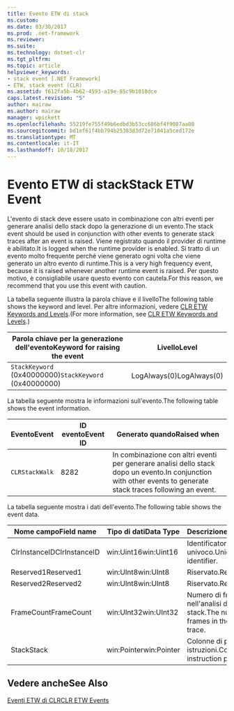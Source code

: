 ```yaml
---
title: Evento ETW di stack
ms.custom: 
ms.date: 03/30/2017
ms.prod: .net-framework
ms.reviewer: 
ms.suite: 
ms.technology: dotnet-clr
ms.tgt_pltfrm: 
ms.topic: article
helpviewer_keywords:
- stack event [.NET Framework]
- ETW, stack event (CLR)
ms.assetid: f612fa5b-4b62-4593-a19e-85c9b1018dce
caps.latest.revision: "5"
author: mairaw
ms.author: mairaw
manager: wpickett
ms.openlocfilehash: 55219fe755f49b6edbd3b53cc686bf4f9087aa08
ms.sourcegitcommit: bd1ef61f4bb794b25383d3d72e71041a5ced172e
ms.translationtype: MT
ms.contentlocale: it-IT
ms.lasthandoff: 10/18/2017
---
```

# <a name="stack-etw-event"></a><span data-ttu-id="9ac1e-102">Evento ETW di stack</span><span class="sxs-lookup"><span data-stu-id="9ac1e-102">Stack ETW Event</span></span>
<span data-ttu-id="9ac1e-103">L'evento di stack deve essere usato in combinazione con altri eventi per generare analisi dello stack dopo la generazione di un evento.</span><span class="sxs-lookup"><span data-stu-id="9ac1e-103">The stack event should be used in conjunction with other events to generate stack traces after an event is raised.</span></span> <span data-ttu-id="9ac1e-104">Viene registrato quando il provider di runtime è abilitato.</span><span class="sxs-lookup"><span data-stu-id="9ac1e-104">It is logged when the runtime provider is enabled.</span></span> <span data-ttu-id="9ac1e-105">Si tratto di un evento molto frequente perché viene generato ogni volta che viene generato un altro evento di runtime.</span><span class="sxs-lookup"><span data-stu-id="9ac1e-105">This is a very high frequency event, because it is raised whenever another runtime event is raised.</span></span> <span data-ttu-id="9ac1e-106">Per questo motivo, è consigliabile usare questo evento con cautela.</span><span class="sxs-lookup"><span data-stu-id="9ac1e-106">For this reason, we recommend that you use this event with caution.</span></span>  
  
 <span data-ttu-id="9ac1e-107">La tabella seguente illustra la parola chiave e il livello</span><span class="sxs-lookup"><span data-stu-id="9ac1e-107">The following table shows the keyword and level.</span></span> <span data-ttu-id="9ac1e-108">Per altre informazioni, vedere [CLR ETW Keywords and Levels](../../../docs/framework/performance/clr-etw-keywords-and-levels.md).</span><span class="sxs-lookup"><span data-stu-id="9ac1e-108">(For more information, see [CLR ETW Keywords and Levels](../../../docs/framework/performance/clr-etw-keywords-and-levels.md).)</span></span>  
  
|<span data-ttu-id="9ac1e-109">Parola chiave per la generazione dell'evento</span><span class="sxs-lookup"><span data-stu-id="9ac1e-109">Keyword for raising the event</span></span>|<span data-ttu-id="9ac1e-110">Livello</span><span class="sxs-lookup"><span data-stu-id="9ac1e-110">Level</span></span>|  
|-----------------------------------|-----------|  
|<span data-ttu-id="9ac1e-111">`StackKeyword` (0x40000000)</span><span class="sxs-lookup"><span data-stu-id="9ac1e-111">`StackKeyword` (0x40000000)</span></span>|<span data-ttu-id="9ac1e-112">LogAlways(0)</span><span class="sxs-lookup"><span data-stu-id="9ac1e-112">LogAlways(0)</span></span>|  
  
 <span data-ttu-id="9ac1e-113">La tabella seguente mostra le informazioni sull'evento.</span><span class="sxs-lookup"><span data-stu-id="9ac1e-113">The following table shows the event information.</span></span>  
  
|<span data-ttu-id="9ac1e-114">Evento</span><span class="sxs-lookup"><span data-stu-id="9ac1e-114">Event</span></span>|<span data-ttu-id="9ac1e-115">ID evento</span><span class="sxs-lookup"><span data-stu-id="9ac1e-115">Event ID</span></span>|<span data-ttu-id="9ac1e-116">Generato quando</span><span class="sxs-lookup"><span data-stu-id="9ac1e-116">Raised when</span></span>|  
|-----------|--------------|-----------------|  
|`CLRStackWalk`|<span data-ttu-id="9ac1e-117">82</span><span class="sxs-lookup"><span data-stu-id="9ac1e-117">82</span></span>|<span data-ttu-id="9ac1e-118">In combinazione con altri eventi per generare analisi dello stack dopo un evento.</span><span class="sxs-lookup"><span data-stu-id="9ac1e-118">In conjunction with other events to generate stack traces following an event.</span></span>|  
  
 <span data-ttu-id="9ac1e-119">La tabella seguente mostra i dati dell'evento.</span><span class="sxs-lookup"><span data-stu-id="9ac1e-119">The following table shows the event data.</span></span>  
  
|<span data-ttu-id="9ac1e-120">Nome campo</span><span class="sxs-lookup"><span data-stu-id="9ac1e-120">Field name</span></span>|<span data-ttu-id="9ac1e-121">Tipo di dati</span><span class="sxs-lookup"><span data-stu-id="9ac1e-121">Data Type</span></span>|<span data-ttu-id="9ac1e-122">Descrizione</span><span class="sxs-lookup"><span data-stu-id="9ac1e-122">Description</span></span>|  
|----------------|---------------|-----------------|  
|<span data-ttu-id="9ac1e-123">ClrInstanceID</span><span class="sxs-lookup"><span data-stu-id="9ac1e-123">ClrInstanceID</span></span>|<span data-ttu-id="9ac1e-124">win:Uint16</span><span class="sxs-lookup"><span data-stu-id="9ac1e-124">win:Uint16</span></span>|<span data-ttu-id="9ac1e-125">Identificatore di runtime univoco.</span><span class="sxs-lookup"><span data-stu-id="9ac1e-125">Unique runtime identifier.</span></span>|  
|<span data-ttu-id="9ac1e-126">Reserved1</span><span class="sxs-lookup"><span data-stu-id="9ac1e-126">Reserved1</span></span>|<span data-ttu-id="9ac1e-127">win:UInt8</span><span class="sxs-lookup"><span data-stu-id="9ac1e-127">win:UInt8</span></span>|<span data-ttu-id="9ac1e-128">Riservato.</span><span class="sxs-lookup"><span data-stu-id="9ac1e-128">Reserved.</span></span>|  
|<span data-ttu-id="9ac1e-129">Reserved2</span><span class="sxs-lookup"><span data-stu-id="9ac1e-129">Reserved2</span></span>|<span data-ttu-id="9ac1e-130">win:UInt8</span><span class="sxs-lookup"><span data-stu-id="9ac1e-130">win:UInt8</span></span>|<span data-ttu-id="9ac1e-131">Riservato.</span><span class="sxs-lookup"><span data-stu-id="9ac1e-131">Reserved.</span></span>|  
|<span data-ttu-id="9ac1e-132">FrameCount</span><span class="sxs-lookup"><span data-stu-id="9ac1e-132">FrameCount</span></span>|<span data-ttu-id="9ac1e-133">win:UInt32</span><span class="sxs-lookup"><span data-stu-id="9ac1e-133">win:UInt32</span></span>|<span data-ttu-id="9ac1e-134">Numero di frame nell'analisi dello stack.</span><span class="sxs-lookup"><span data-stu-id="9ac1e-134">The number of frames in the stack trace.</span></span>|  
|<span data-ttu-id="9ac1e-135">Stack</span><span class="sxs-lookup"><span data-stu-id="9ac1e-135">Stack</span></span>|<span data-ttu-id="9ac1e-136">win:Pointer</span><span class="sxs-lookup"><span data-stu-id="9ac1e-136">win:Pointer</span></span>|<span data-ttu-id="9ac1e-137">Colonne di puntatori a istruzioni.</span><span class="sxs-lookup"><span data-stu-id="9ac1e-137">Columns of instruction pointers.</span></span>|  
  
## <a name="see-also"></a><span data-ttu-id="9ac1e-138">Vedere anche</span><span class="sxs-lookup"><span data-stu-id="9ac1e-138">See Also</span></span>  
 [<span data-ttu-id="9ac1e-139">Eventi ETW di CLR</span><span class="sxs-lookup"><span data-stu-id="9ac1e-139">CLR ETW Events</span></span>](../../../docs/framework/performance/clr-etw-events.md)
